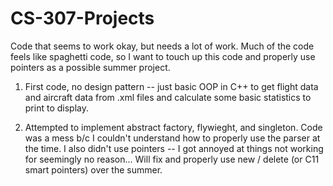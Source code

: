 # CS-307-Projects

Code that seems to work okay, but needs a lot of work. Much of the code feels like spaghetti code, so I want to touch up this code and properly use pointers as a possible summer project.

1. First code, no design pattern -- just basic OOP in C++ to get flight data and aircraft data from .xml files and calculate some basic statistics to print to display.

2. Attempted to implement abstract factory, flywieght, and singleton. Code was a mess b/c I couldn't understand how to properly use the parser at the time. I also didn't use pointers -- I got annoyed at things not working for seemingly no reason... Will fix and properly use new / delete (or C11 smart pointers) over the summer.

